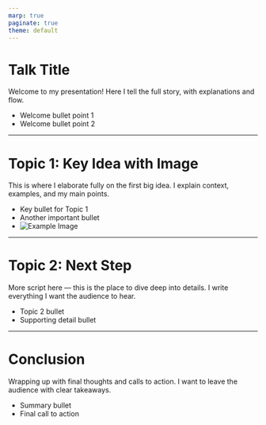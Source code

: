 ```yaml
---
marp: true
paginate: true
theme: default
---
```


# Talk Title

Welcome to my presentation!
Here I tell the full story, with explanations and flow.

<!-- slide:start -->
- Welcome bullet point 1
- Welcome bullet point 2
<!-- slide:end -->

---

# Topic 1: Key Idea with Image

This is where I elaborate fully on the first big idea.
I explain context, examples, and my main points.

<!-- slide:start -->
- Key bullet for Topic 1
- Another important bullet
- ![Example Image](images/example.png)
<!-- slide:end -->

---

# Topic 2: Next Step

More script here — this is the place to dive deep into details.
I write everything I want the audience to hear.

<!-- slide:start -->
- Topic 2 bullet
- Supporting detail bullet
<!-- slide:end -->

---

# Conclusion

Wrapping up with final thoughts and calls to action.
I want to leave the audience with clear takeaways.

<!-- slide:start -->
- Summary bullet
- Final call to action
<!-- slide:end -->

